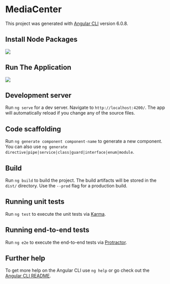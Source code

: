 # MediaCenter

This project was generated with [Angular CLI](https://github.com/angular/angular-cli) version 6.0.8.

## Install Node Packages

![](https://github.com/YoniProbeh/MediaCenter/blob/master/src/img/install-min.gif?raw=true)

## Run The Application

![](https://github.com/YoniProbeh/MediaCenter/blob/master/src/img/serve-min.gif?raw=true)

## Development server

Run `ng serve` for a dev server. Navigate to `http://localhost:4200/`. The app will automatically reload if you change any of the source files.

## Code scaffolding

Run `ng generate component component-name` to generate a new component. You can also use `ng generate directive|pipe|service|class|guard|interface|enum|module`.

## Build

Run `ng build` to build the project. The build artifacts will be stored in the `dist/` directory. Use the `--prod` flag for a production build.

## Running unit tests

Run `ng test` to execute the unit tests via [Karma](https://karma-runner.github.io).

## Running end-to-end tests

Run `ng e2e` to execute the end-to-end tests via [Protractor](http://www.protractortest.org/).

## Further help

To get more help on the Angular CLI use `ng help` or go check out the [Angular CLI README](https://github.com/angular/angular-cli/blob/master/README.md).
